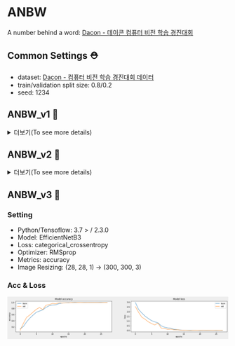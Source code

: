# ANBW
A number behind a word: [Dacon - 데이콘 컴퓨터 비전 학습 경진대회](https://dacon.io/competitions/official/235626/overview/description)

## Common Settings :rescue_worker_helmet:

- dataset: [Dacon - 컴퓨터 비전 학습 경진대회 데이터](https://dacon.io/competitions/official/235626/data)
- train/validation split size: 0.8/0.2
- seed: 1234

## ANBW_v1 :thinking:
<details>
  <summary> 더보기(To see more details)</summary>

### Setting

- Python/Tensoflow: 3.7 > / 2.3.0
- Model: Baseline Model([Dacon - 컴퓨터 비전 학습 경진대회 베이스라인 CNN)](https://dacon.io/competitions/official/235626/codeshare/1555?page=1&dtype=recent)
- Loss: categorical_crossentropy
- Optimizer: Adam
- Metrics: accuracy

### Acc & Loss 
![](./img/v1/ANBWv1_acc_loss.png)
</details>

## ANBW_v2 :cowboy_hat_face:
<details>
  <summary> 더보기(To see more details)</summary>

### Setting

- Python/Tensoflow: 3.7 > / 2.3.0
- Model: EfficientNetB3
- Loss: categorical_crossentropy
- Optimizer: RMSprop
- Metrics: accuracy
- Image Resizing: (28, 28, 1) -> (280, 280, 3)

### Acc & Loss

![](./img/v2/ANBWv2_acc_loss.png)
</details>

## ANBW_v3 :hammer:

### Setting

- Python/Tensoflow: 3.7 > / 2.3.0 
- Model: EfficientNetB3
- Loss: categorical_crossentropy
- Optimizer: RMSprop
- Metrics: accuracy
- Image Resizing: (28, 28, 1) -> (300, 300, 3)

### Acc & Loss

![](./img/v3/ANBWv3_acc_loss.png)
